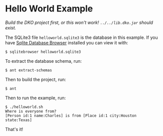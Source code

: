 
Hello World Example
===================

*Build the DKO project first, or this won't work!  `../../lib.dko.jar` should exist.* 

The SQLite3 file `helloworld.sqlite3` is the database in this example.  If you have 
[Sqlite Database Browser](http://sourceforge.net/projects/sqlitebrowser/) installed
you can view it with:

    $ sqlitebrowser helloworld.sqlite3

To extract the database schema, run:

    $ ant extract-schemas

Then to build the project, run:

    $ ant

Then to run the example, run:

    $ ./helloworld.sh
    Where is everyone from?
    [Person id:1 name:Charles] is from [Place id:1 city:Houston state:Texas]

That's it!

